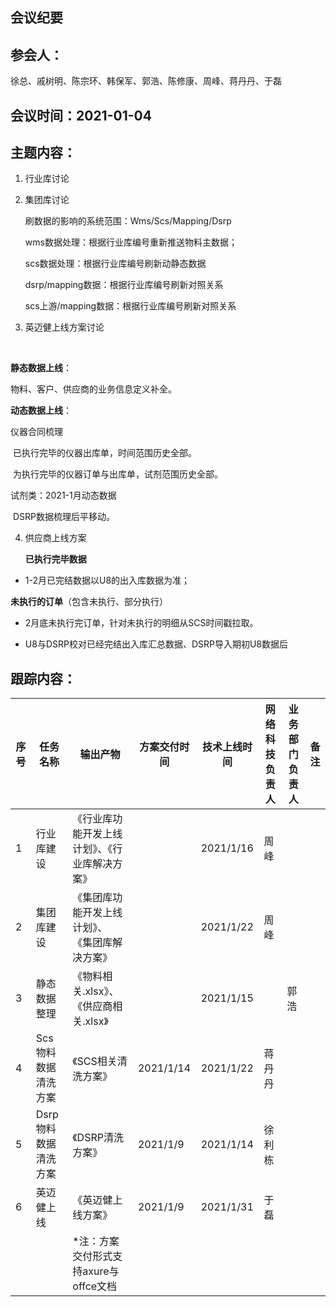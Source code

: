 ## 会议纪要

## 参会人：

徐总、戚树明、陈宗环、韩保军、郭浩、陈修康、周峰、蒋丹丹、于磊

## 会议时间：2021-01-04



## 主题内容：

1. 行业库讨论

2. 集团库讨论

   刷数据的影响的系统范围：Wms/Scs/Mapping/Dsrp

   wms数据处理：根据行业库编号重新推送物料主数据；

   scs数据处理：根据行业库编号刷新动静态数据

   dsrp/mapping数据：根据行业库编号刷新对照关系

   scs上游/mapping数据：根据行业库编号刷新对照关系

3. 英迈健上线方案讨论

​	

**静态数据上线**：

物料、客户、供应商的业务信息定义补全。

**动态数据上线**：

仪器合同梳理

​		已执行完毕的仪器出库单，时间范围历史全部。

​		为执行完毕的仪器订单与出库单，试剂范围历史全部。

试剂类：2021-1月动态数据

​		DSRP数据梳理后平移动。

4. 供应商上线方案

   **已执行完毕数据** 

- 1-2月已完结数据以U8的出入库数据为准；

**未执行的订单**（包含未执行、部分执行）

- 2月底未执行完订单，针对未执行的明细从SCS时间戳拉取。

- U8与DSRP校对已经完结出入库汇总数据、DSRP导入期初U8数据后







## 跟踪内容：



| 序号 | 任务名称             | 输出产物                                        | 方案交付时间 | 技术上线时间 | 网络科技负责人 | 业务部门负责人 | 备注 |
| ---- | -------------------- | ----------------------------------------------- | ------------ | ------------ | -------------- | -------------- | ---- |
| 1    | 行业库建设           | 《行业库功能开发上线计划》、《行业库解决方案》  |              | 2021/1/16    | 周峰           |                |      |
| 2    | 集团库建设           | 《集团库功能开发上线计划》、 《集团库解决方案》 |              | 2021/1/22    | 周峰           |                |      |
| 3    | 静态数据整理         | 《物料相关.xlsx》、 《供应商相关.xlsx》         |              | 2021/1/15    |                | 郭浩           |      |
| 4    | Scs物料数据清洗方案  | 《SCS相关清洗方案》                             | 2021/1/14    | 2021/1/22    | 蒋丹丹         |                |      |
| 5    | Dsrp物料数据清洗方案 | 《DSRP清洗方案》                                | 2021/1/9     | 2021/1/14    | 徐利栋         |                |      |
| 6    | 英迈健上线           | 《英迈健上线方案》                              | 2021/1/9     | 2021/1/31    | 于磊           |                |      |
|      |                      | *注：方案交付形式支持axure与offce文档           |              |              |                |                |      |





